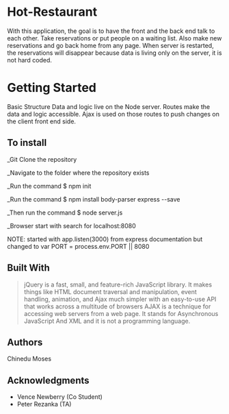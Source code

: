 # Hot-Restaurant
With this application, the goal is to have the front and the back end talk to each other. Take reservations or put people on a waiting list. Also make new reservations and go back home from any page. When server is restarted, the reservations will disappear because data is living only on the server, it is not hard coded.

# Getting Started

Basic Structure
Data and logic live on the Node server. Routes make the data and logic accessible. Ajax is used on those routes to push changes on the client front end side.

## To install
_Git Clone the repository

_Navigate to the folder where the repository exists

_Run the command $ npm init

_Run the command $ npm install body-parser express --save

_Then run the command $ node server.js

_Browser start with search for localhost:8080

NOTE: started with app.listen(3000) from express documentation but changed to var PORT = process.env.PORT || 8080
## Built With
> jQuery is a fast, small, and feature-rich JavaScript library. It makes things like HTML document traversal and manipulation, 
> event handling, animation, and Ajax much simpler with an easy-to-use API that works across a multitude of browsers
> AJAX is a technique for accessing web servers from a web page. It stands for Asynchronous JavaScript And XML and it is not a programming language.

## Authors
Chinedu Moses

## Acknowledgments
* Vence Newberry (Co Student)
* Peter Rezanka (TA)

